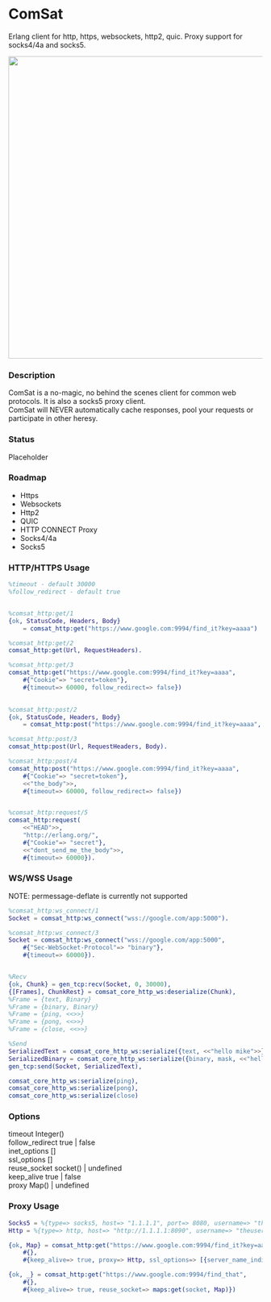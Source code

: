 # ComSat
Erlang client for http, https, websockets, http2, quic. Proxy support for socks4/4a and socks5.

<img src="http://i.imgur.com/E84RAjH.jpg" width="960" height="600" />

### Description
ComSat is a no-magic, no behind the scenes client for common web protocols.  It is also a socks5 proxy client.  
ComSat will NEVER automatically cache responses, pool your requests or participate in other heresy.  
### Status
Placeholder  

### Roadmap
- Https  
- Websockets  
- Http2  
- QUIC  
- HTTP CONNECT Proxy
- Socks4/4a  
- Socks5  

### HTTP/HTTPS Usage
```erlang
%timeout - default 30000
%follow_redirect - default true


%comsat_http:get/1
{ok, StatusCode, Headers, Body}
    = comsat_http:get("https://www.google.com:9994/find_it?key=aaaa")

%comsat_http:get/2
comsat_http:get(Url, RequestHeaders).

%comsat_http:get/3
comsat_http:get("https://www.google.com:9994/find_it?key=aaaa", 
    #{"Cookie"=> "secret=token"}, 
    #{timeout=> 60000, follow_redirect=> false})
  

%comsat_http:post/2
{ok, StatusCode, Headers, Body}
    = comsat_http:post("https://www.google.com:9994/find_it?key=aaaa", <<"the_body">>)

%comsat_http:post/3
comsat_http:post(Url, RequestHeaders, Body).

%comsat_http:post/4
comsat_http:post("https://www.google.com:9994/find_it?key=aaaa", 
    #{"Cookie"=> "secret=token"},
    <<"the_body">>,
    #{timeout=> 60000, follow_redirect=> false})


%comsat_http:request/5
comsat_http:request(
    <<"HEAD">>, 
    "http://erlang.org/", 
    #{"Cookie"=> "secret"}, 
    <<"dont_send_me_the_body">>, 
    #{timeout=> 60000}).

```

### WS/WSS Usage
NOTE: permessage-deflate is currently not supported  

```erlang
%comsat_http:ws_connect/1
Socket = comsat_http:ws_connect("wss://google.com/app:5000").

%comsat_http:ws_connect/3
Socket = comsat_http:ws_connect("wss://google.com/app:5000", 
    #{"Sec-WebSocket-Protocol"=> "binary"}, 
    #{timeout=> 60000}).


%Recv
{ok, Chunk} = gen_tcp:recv(Socket, 0, 30000),
{[Frames], ChunkRest} = comsat_core_http_ws:deserialize(Chunk),
%Frame = {text, Binary}
%Frame = {binary, Binary}
%Frame = {ping, <<>>}
%Frame = {pong, <<>>}
%Frame = {close, <<>>}

%Send
SerializedText = comsat_core_http_ws:serialize({text, <<"hello mike">>}),
SerializedBinary = comsat_core_http_ws:serialize({binary, mask, <<"hello mike">>}),
gen_tcp:send(Socket, SerializedText),

comsat_core_http_ws:serialize(ping),
comsat_core_http_ws:serialize(pong),
comsat_core_http_ws:serialize(close)

```

### Options

timeout          Integer()  
follow_redirect  true | false  
inet_options     []  
ssl_options      []  
reuse_socket     socket() | undefined  
keep_alive       true | false  
proxy            Map() | undefined  


### Proxy Usage
```erlang
Socks5 = %{type=> socks5, host=> "1.1.1.1", port=> 8080, username=> "theuser", password=> "thepass"}
Http = %{type=> http, host=> "http://1.1.1.1:8090", username=> "theuser", password=> "thepass"}

{ok, Map} = comsat_http:get("https://www.google.com:9994/find_it?key=aaaa", 
    #{}, 
    #{keep_alive=> true, proxy=> Http, ssl_options=> [{server_name_indication, "google.com"}]})

{ok, _} = comsat_http:get("https://www.google.com:9994/find_that", 
    #{}, 
    #{keep_alive=> true, reuse_socket=> maps:get(socket, Map)})
```